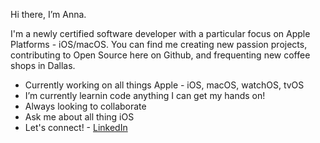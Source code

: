 Hi there, I’m Anna. 

I'm a newly certified software developer with a particular focus on Apple Platforms - iOS/macOS. You can find me creating new passion projects, contributing to Open Source here on Github, and frequenting new coffee shops in Dallas.

- Currently working on all things Apple - iOS, macOS, watchOS, tvOS
- I’m currently learnin code anything I can get my hands on!
- Always looking to collaborate
- Ask me about all thing iOS
- Let's connect! - [LinkedIn](https://www.linkedin.com/in/anna-mattingly/)

<!---
anna-mattingly/anna-mattingly is a ✨ special ✨ repository because its `README.md` (this file) appears on your GitHub profile.
You can click the Preview link to take a look at your changes.
--->
